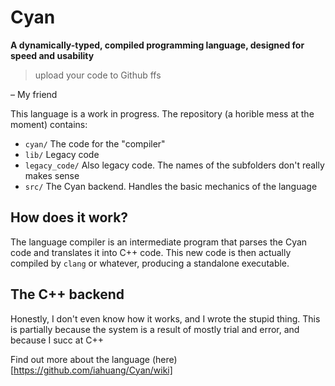 # Cyan
**A dynamically-typed, compiled programming language, designed for speed and usability**

> upload your code to Github ffs

– My friend

This language is a work in progress. The repository (a horible mess at the moment) contains:
- `cyan/` The code for the "compiler"
- `lib/` Legacy code
- `legacy_code/` Also legacy code. The names of the subfolders don't really makes sense
- `src/` The Cyan backend. Handles the basic mechanics of the language

## How does it work?

The language compiler is an intermediate program that parses the Cyan code and translates it into C++ code. This new code is then actually compiled by `clang` or whatever, producing a standalone executable.

## The C++ backend

Honestly, I don't even know how it works, and I wrote the stupid thing. This is partially because the system is a result of mostly trial and error, and because I succ at C++

Find out more about the language (here)[https://github.com/iahuang/Cyan/wiki]
